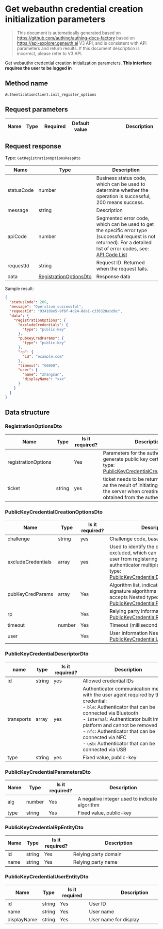 # Get webauthn credential creation initialization parameters

<!--
Warning ⚠️:
Do not modify this document directly,
https://github.com/Authing/authing-docs-factory
Use this project to generate
-->

<LastUpdated />

> This document is automatically generated based on https://github.com/authing/authing-docs-factory based on https://api-explorer.genauth.ai V3 API, and is consistent with API parameters and return results. If this document description is incorrect, please refer to V3 API.

Get webauthn credential creation initialization parameters. **This interface requires the user to be logged in**

## Method name

`AuthenticationClient.init_register_options`

## Request parameters

| Name | Type | <div style="width:80px">Required</div> | Default value | <div style="width:300px">Description</div> | <div style="width:200px"></div>Sample value</div> |
| ---- | ---- | -------------------------------------- | ------------- | ------------------------------------------ | ------------------------------------------------- |

## Request response

Type: `GetRegistrationOptionsRespDto`

| Name       | Type                                                         | Description                                                                                                                                                                                                                                                                                                                                  |
| ---------- | ------------------------------------------------------------ | -------------------------------------------------------------------------------------------------------------------------------------------------------------------------------------------------------------------------------------------------------------------------------------------------------------------------------------------- |
| statusCode | number                                                       | Business status code, which can be used to determine whether the operation is successful, 200 means success.                                                                                                                                                                                                                                 |
| message    | string                                                       | Description                                                                                                                                                                                                                                                                                                                                  |
| apiCode    | number                                                       | Segmented error code, which can be used to get the specific error type (successful request is not returned). For a detailed list of error codes, see: [API Code List](https://api-explorer.genauth.ai/?tag=group/%E5%BC%80%E5%8F%91%E5%87%86%E5%A4%87#tag/%E5%BC%80%E5%8F%91%E5%87%86%E5%A4%87/%E9%94%99%E8%AF%AF%E5%A4%84%E7%90%86/apiCode) |
| requestId  | string                                                       | Request ID. Returned when the request fails.                                                                                                                                                                                                                                                                                                 |
| data       | <a href="#RegistrationOptionsDto">RegistrationOptionsDto</a> | Response data                                                                                                                                                                                                                                                                                                                                |

Sample result:

```json
{
  "statusCode": 200,
  "message": "Operation successful",
  "requestId": "934108e5-9fbf-4d24-8da1-c330328abd6c",
  "data": {
    "registrationOptions": {
      "excludeCredentials": {
        "type": "public-key"
      },
      "pubKeyCredParams": {
        "type": "public-key"
      },
      "rp": {
        "id": "example.com"
      },
      "timeout": "60000",
      "user": {
        "name": "zhangsan",
        "displayName": "xxx"
      }
    }
  }
}
```

## Data structure

### <a id="RegistrationOptionsDto"></a> RegistrationOptionsDto

| Name                | Type   | <div style="width:80px">Is it required?</div> | <div style="width:300px">Description</div>                                                                                                                                    | <div style="width:200px">Sample value</div> |
| ------------------- | ------ | --------------------------------------------- | ----------------------------------------------------------------------------------------------------------------------------------------------------------------------------- | ------------------------------------------- |
| registrationOptions |        | Yes                                           | Parameters for the authenticator to generate public key certificates Nested type: <a href="#PublicKeyCredentialCreationOptionsDto">PublicKeyCredentialCreationOptionsDto</a>. |                                             |
| ticket              | string | yes                                           | ticket needs to be returned and is used as the result of initiating verification to the server when creating the credential obtained from the authenticator                   |                                             |

### <a id="PublicKeyCredentialCreationOptionsDto"></a> PublicKeyCredentialCreationOptionsDto

| Name               | Type   | <div style="width:80px">Is it required?</div> | <div style="width:300px">Description</div>                                                                                                                                                                                              | <div style="width:200px">Sample value</div> |
| ------------------ | ------ | --------------------------------------------- | --------------------------------------------------------------------------------------------------------------------------------------------------------------------------------------------------------------------------------------- | ------------------------------------------- |
| challenge          | string | yes                                           | Challenge code, base64Url encoding                                                                                                                                                                                                      |                                             |
| excludeCredentials | array  | yes                                           | Used to identify the credentials to be excluded, which can prevent the same user from registering the same authenticator multiple times. Nested type: <a href="#PublicKeyCredentialDescriptorDto">PublicKeyCredentialDescriptorDto</a>. |                                             |
| pubKeyCredParams   | array  | Yes                                           | Algorithm list, indicating which signature algorithms the relying party accepts Nested type: <a href="#PublicKeyCredentialParametersDto">PublicKeyCredentialParametersDto</a>.                                                          |                                             |
| rp                 |        | Yes                                           | Relying party information Nested type: <a href="#PublicKeyCredentialRpEntityDto">PublicKeyCredentialRpEntityDto</a>.                                                                                                                    |                                             |
| timeout            | number | Yes                                           | Timeout (milliseconds)                                                                                                                                                                                                                  | `60000`                                     |
| user               |        | Yes                                           | User information Nested type: <a href="#PublicKeyCredentialUserEntityDto">PublicKeyCredentialUserEntityDto</a>.                                                                                                                         |                                             |

### <a id="PublicKeyCredentialDescriptorDto"></a> PublicKeyCredentialDescriptorDto

| name       | type   | <div style="width:80px">Is it required?</div> | <div style="width:300px">Description</div>                                                                                                                                                                                                                                                                                                        | <div style="width:200px">Sample value</div> |
| ---------- | ------ | --------------------------------------------- | ------------------------------------------------------------------------------------------------------------------------------------------------------------------------------------------------------------------------------------------------------------------------------------------------------------------------------------------------- | ------------------------------------------- |
| id         | string | yes                                           | Allowed credential IDs                                                                                                                                                                                                                                                                                                                            |                                             |
| transports | array  | yes                                           | Authenticator communication method with the user agent required by the credential:<br>- `ble`: Authenticator that can be connected via Bluetooth<br>- `internal`: Authenticator built into the platform and cannot be removed<br>- `nfc`: Authenticator that can be connected via NFC<br>- `usb`: Authenticator that can be connected via USB<br> |                                             |
| type       | string | yes                                           | Fixed value, public-key                                                                                                                                                                                                                                                                                                                           | `public-key`                                |

### <a id="PublicKeyCredentialParametersDto"></a> PublicKeyCredentialParametersDto

| Name | Type   | <div style="width:80px">Is it required?</div> | <div style="width:300px">Description</div>        | <div style="width:200px">Sample value</div> |
| ---- | ------ | --------------------------------------------- | ------------------------------------------------- | ------------------------------------------- |
| alg  | number | Yes                                           | A negative integer used to indicate the algorithm |                                             |
| type | string | Yes                                           | Fixed value, public-key                           | `public-key`                                |

### <a id="PublicKeyCredentialRpEntityDto"></a> PublicKeyCredentialRpEntityDto

| Name | Type   | <div style="width:80px">Is it required?</div> | <div style="width:300px">Description</div> | <div style="width:200px">Example value</div> |
| ---- | ------ | --------------------------------------------- | ------------------------------------------ | -------------------------------------------- |
| id   | string | Yes                                           | Relying party domain                       | `example.com`                                |
| name | string | Yes                                           | Relying party name                         |                                              |

### <a id="PublicKeyCredentialUserEntityDto"></a> PublicKeyCredentialUserEntityDto

| Name        | Type   | <div style="width:80px">Is it required</div> | <div style="width:300px">Description</div> | <div style="width:200px">Example value</div> |
| ----------- | ------ | -------------------------------------------- | ------------------------------------------ | -------------------------------------------- |
| id          | string | Yes                                          | User ID                                    |                                              |
| name        | string | Yes                                          | User name                                  | `zhangsan`                                   |
| displayName | string | Yes                                          | User name for display                      | `xxx`                                        |
